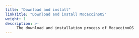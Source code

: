 ```yaml
---
title: "Download and install"
linkTitle: "Download and install MocaccinoOS"
weight: 1
description: >-
     The download and installation process of MocaccinoOS
---
```

